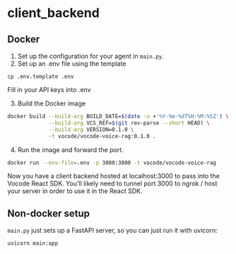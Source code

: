 # client_backend

## Docker

1. Set up the configuration for your agent in `main.py`.
2. Set up an .env file using the template

```
cp .env.template .env
```

Fill in your API keys into .env

3. Build the Docker image

```bash
docker build --build-arg BUILD_DATE=$(date -u +'%Y-%m-%dT%H:%M:%SZ') \
             --build-arg VCS_REF=$(git rev-parse --short HEAD) \
             --build-arg VERSION=0.1.0 \
             -t vocode/vocode-voice-rag:0.1.0 .
```

4. Run the image and forward the port.

```bash
docker run --env-file=.env -p 3000:3000 -t vocode/vocode-voice-rag
```

Now you have a client backend hosted at localhost:3000 to pass into the Vocode React SDK. You'll likely need to tunnel port 3000 to ngrok / host your server in order to use it in the React SDK.

## Non-docker setup

`main.py` just sets up a FastAPI server, so you can just run it with uvicorn:

```
uvicorn main:app
```
